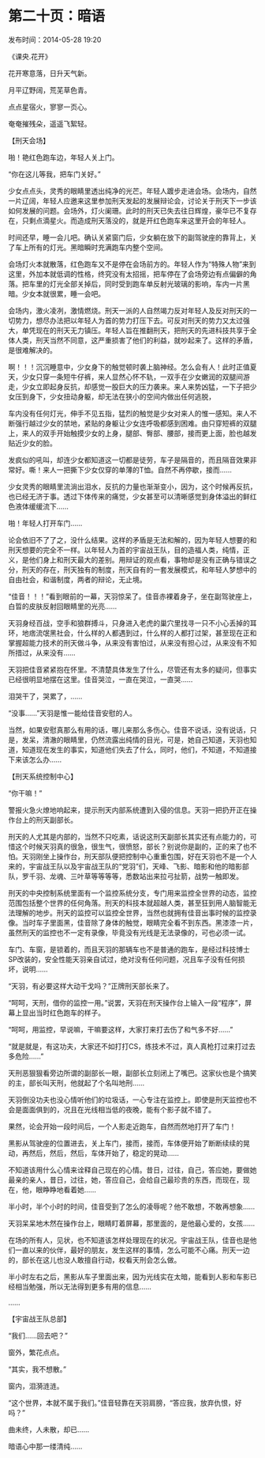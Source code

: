 # 第二十页：暗语


<note>
    <p>
        发布时间：2014-05-28 19:20
    </p>
</note>


《课央.花开》

花开寒意落，日升天气新。

月平辽野阔，荒芜草色青。

点点星宿火，寥寥一页心。

奄奄摧残朵，遥遥飞絮轻。

【刑天会场】

啪！艳红色跑车边，年轻人关上门。

“你在这儿等我，把车门关好。”

少女点点头，灵秀的眼睛里透出纯净的光芒。年轻人踱步走进会场。会场内，自然一片辽阔，年轻人应邀来这里参加刑天发起的发展辩论会，讨论关于刑天下一步该如何发展的问题。会场外，灯火阑珊。此时的刑天已失去往日辉煌，豪华已不复存在，只剩点滴星火。而造成刑天落没的，就是开红色跑车来这里开会的年轻人。

时间还早，睡一会儿吧。确认关紧窗门后，少女躺在放下的副驾驶座的靠背上，关了车上所有的灯光。黑暗瞬时充满跑车内整个空间。

会场灯火本就散落，红色跑车又不是停在会场前方的。年轻人作为“特殊人物”来到这里，外加本就低调的性格，终究没有太招摇，把车停在了会场旁边有点偏僻的角落。把车里的灯光全部关掉后，同时受到跑车单反射光玻璃的影响，车内一片黑暗。少女本就很累，睡一会吧。

会场内，激火凌冽，激情燃烧。刑天一派的人自然竭力反对年轻人及反对刑天的一切势力，想尽办法把以年轻人为首的势力打压下去。可反对刑天的势力又太过强大，单凭现在的刑天无力镇压。年轻人旨在推翻刑天，把刑天的先进科技共享于全体人类，刑天当然不同意，这严重损害了他们的利益，就吵起来了。这样的矛盾，是很难解决的。

啊！！！沉沉睡意中，少女身下的触觉顿时袭上脑神经。怎么会有人！此时正值夏天，少女只穿一条短牛仔裤，来人显然心怀不轨，一双手在少女嫩润的双腿间游走，少女立即起身反抗，却感觉一股巨大的压力袭来。来人来势凶猛，一下子把少女压到身下，少女扭动身躯，却无法在狭小的空间内做出任何逃脱，

车内没有任何灯光，伸手不见五指，猛烈的触觉是少女对来人的惟一感知。来人不断强行越过少女的禁地，紧贴的身躯让少女连呼吸都感到困难。由只穿短裤的双腿上，来人的双手开始触摸少女的上身，腿部、臀部、腰部，接而更上面，脸也越发贴近少女的脸。

发疯似的吼叫，却连少女都知道这一切都是徒劳，车子是隔音的，而且隔音效果非常好。嘶！来人一把撕下少女仅穿的单薄的T恤。自然不再停歇，接而……

少女灵秀的眼睛里流淌出泪水，反抗的力量也渐渐变小，因为，这个时候再反抗，也已经无济于事。透过下体传来的痛觉，少女甚至可以清晰感觉到身体溢出的鲜红色液体缓缓流下……

啪！年轻人打开车门……

论会依旧不了了之，没什么结果。这样的矛盾是无法和解的，因为年轻人想要的和刑天想要的完全不一样。以年轻人为首的宇宙战王队，目的造福人类，纯情，正义，是他们身上和刑天最大的差别。用辩证的观点看，事物却是没有正确与错误之分，刑天的存在，刑天独有的制度，刑天自有的一套发展模式，和年轻人梦想中的自由社会，和谐制度，两者的辩论，无止境。

“佳音！！！”看到眼前的一幕，天羽惊呆了。佳音赤裸着身子，坐在副驾驶座上，白晢的皮肤反射回眼睛里的光亮……

天羽身经百战，空手和狼群搏斗，只身进入老虎的巢穴里找寻一只不小心丢掉的耳环，地痞流氓黑社会，什么样的人都遇到过，什么样的人都打过架，甚至现在正和掌握超能力技术的刑天做斗争，从来没有害怕过，从来没有担心过，从来没有不知所措过，从来没有……

天羽把佳音紧紧抱在怀里。不清楚具体发生了什么，尽管还有太多的疑问，但事实已经很明显地摆在这里。佳音哭泣，一直在哭泣，一直哭……

泪哭干了，哭累了，……

“没事……”天羽是惟一能给佳音安慰的人。

当然，如果安慰真那么有用的话，哪儿来那么多伤心。佳音不说话，没有说话，只是，发呆，清澈的眼睛里，仍然流露出纯情的目光，可是，她自己知道，天羽也知道，知道现在发生的事实，知道他们失去了什么，同时，他们，不知道，不知道接下来该怎么办……

【刑天系统控制中心】

“你干嘛！”

警报火急火燎地响起来，提示刑天内部系统遭到入侵的信息。天羽一把扔开正在操作台上的刑天副部长。

刑天的人尤其是内部的，当然不只吃素，话说这刑天副部长其实还有点能力的，可惜这个时候天羽真的很急，很生气，很愤怒，部长？别说你是副的，正的来了也不怕。天羽刚坐上操作台，刑天部队便把控制中心重重包围，好在天羽也不是一个人来的，宇宙战王队以及宇宙战王队的“党羽”们，天峰、飞影、暗影和他的暗影部队，罗千羽、龙魂、三叶草等等等等，悉数站出来拉弓扯箭，战势一触即发。

刑天的中央控制系统里面有一个监控系统分支，专门用来监控全世界的动态，监控范围包括整个世界的任何角落。刑天的科技本就超越人类，甚至狂到用人脑智能无法理解的地步。刑天的监控可以监控全世界，当然也就拥有佳音出事时候的监控录像。当时车子里面黑，佳音除了身体的触觉，眼睛完全看不到东西。黑漆漆一片，虽然刑天的监控也不一定有录像，毕竟没有光线是无法录像的，可也必须一试。

车门、车窗，是锁着的，而且天羽的那辆车也不是普通的跑车，是经过科技博士SP改装的，安全性能天羽亲自试过，绝对没有任何问题，况且车子没有任何损坏，说明……

“天羽，有必要这样大动干戈吗？”正牌刑天部长来了。

“呵呵，天刑，借你的监控一用。”说罢，天羽在刑天操作台上输入一段“程序”，屏幕上显出当时红色跑车的样子。

“呵呵，用监控，早说嘛，干嘛要这样，大家打来打去伤了和气多不好……”

“就是就是，有这功夫，大家还不如打打CS，练技术不过，真人真枪打过来打过去多危险……”

天刑恶狠狠看旁边所谓的副部长一眼，副部长立刻闭上了嘴巴。这家伙也是个搞笑的主，部长叫天刑，他就起了个名叫地刑……

天羽倒没功夫也没心情听他们的垃圾话，一心专注在监控上。即使是刑天监控也不会是面面俱到的，况且在光线相当低的夜晚，能有个影子就不错了。

果然，论会开始一段时间后，一个人影走近跑车，自然而然地打开了车门！

黑影从驾驶座的位置进去，关上车门，接而，接而，车体便开始了断断续续的晃动，再然后，然后，然后，车体开始了，稳定的晃动……

不知道该用什么心情来诠释自己现在的心情。昔日，过往，自己，答应她，要做她最亲的亲人，昔日，过往，她，答应自己，会给自己最珍贵的东西，而现在，现在，他，眼睁睁地看着她……

半小时，半个小时的时间，佳音受到了怎么的凌辱呢？他不敢想，不敢再想象……

天羽呆呆地木然在操作台上，眼睛盯着屏幕，那里面的，是他最心爱的，女孩……

在场的所有人，见状，也不知道该怎样处理现在的状况。宇宙战王队，佳音也是他们一直以来的伙伴，最好的朋友，发生这样的事情，怎么可能不心痛。刑天一边的，部长在这儿也没人敢擅自行动，权看天刑会怎么做。

半小时左右之后，黑影从车子里面出来，因为光线实在太暗，能看到人影和车影已经相当勉强，所以无法得到更多有用的信息……

……

【宇宙战王队总部】

“我们……回去吧？”

窗外，繁花点点。

“其实，我不想散。”

窗内，泪漪涟涟。

“这个世界，本就不属于我们。”佳音轻靠在天羽肩膀，“答应我，放弃仇恨，好吗？”

曲未终，人未散，却已……

暗语心中那一缕清纯……